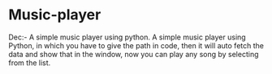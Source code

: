 # Music-player
Dec:- A simple music player using python.
A simple music player using Python,
in which you have to give the path in code, 
then it will auto fetch the data and show that in the window, 
now you can play any song by selecting from the list.
